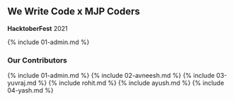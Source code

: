 ## We Write Code x MJP Coders

**HacktoberFest** 2021

{% include 01-admin.md %}


### Our Contributors

{% include 01-admin.md %}
{% include 02-avneesh.md %}
{% include 03-yuvraj.md %}
{% include rohit.md %}
{% include ayush.md %}
{% include 04-yash.md %}


